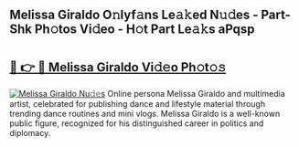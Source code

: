 ## Melissa Giraldo O𝚗lyf𝚊ns Le𝚊𝚔ed N𝚞𝚍es - Part-Shk Ph𝚘tos Vi𝚍eo - H𝚘t Part Le𝚊𝚔s aPqsp

# <h2><a href="http://hf2ow36.feru.top/?c=Melissa+Giraldo">🔗 👉 🔴 Melissa Giraldo Vi𝚍𝚎o Ph𝚘t𝚘𝚜</a></h2>

[![Melissa Giraldo Nu𝚍𝚎s](https://i.imgur.com/0TWrTi3.gif)](http://hf2ow36.feru.top/?c=Melissa+Giraldo)
Online persona Melissa Giraldo and multimedia artist, celebrated for publishing dance and lifestyle material through trending dance routines and mini vlogs. Melissa Giraldo is a well-known public figure, recognized for his distinguished career in politics and diplomacy. 
